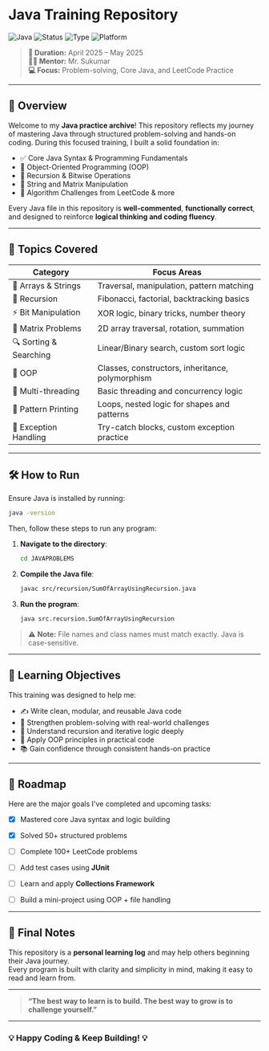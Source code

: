 #  Java Training Repository

![Java](https://img.shields.io/badge/Java-17-blue.svg)
![Status](https://img.shields.io/badge/Status-In%20Progress-yellow)
![Type](https://img.shields.io/badge/Project-Type%3A%20Training-informational)
![Platform](https://img.shields.io/badge/Practice-LeetCode-orange)

> **📅 Duration:** April 2025 – May 2025  
> **👨‍🏫 Mentor:** Mr. Sukumar  
> **💻 Focus:** Problem-solving, Core Java, and LeetCode Practice

---

## 📘 Overview

Welcome to my **Java practice archive**! This repository reflects my journey of mastering Java through structured problem-solving and hands-on coding. During this focused training, I built a solid foundation in:

- ✅ Core Java Syntax & Programming Fundamentals  
- 🧠 Object-Oriented Programming (OOP)  
- 🔁 Recursion & Bitwise Operations  
- 🧵 String and Matrix Manipulation  
- 🧩 Algorithm Challenges from LeetCode & more

Every Java file in this repository is **well-commented**, **functionally correct**, and designed to reinforce **logical thinking and coding fluency**.

---

## 🧩 Topics Covered

| Category                | Focus Areas                                      |
|-------------------------|--------------------------------------------------|
| 🧮 Arrays & Strings      | Traversal, manipulation, pattern matching        |
| 🔁 Recursion             | Fibonacci, factorial, backtracking basics        |
| ⚡ Bit Manipulation      | XOR logic, binary tricks, number theory          |
| 🧾 Matrix Problems       | 2D array traversal, rotation, summation          |
| 🔍 Sorting & Searching   | Linear/Binary search, custom sort logic          |
| 🧱 OOP                   | Classes, constructors, inheritance, polymorphism |
| 🧵 Multi-threading       | Basic threading and concurrency logic            |
| 🎨 Pattern Printing      | Loops, nested logic for shapes and patterns      |
| 🧯 Exception Handling    | Try-catch blocks, custom exception practice      |

---

## 🛠️ How to Run

Ensure Java is installed by running:
```bash
java -version
```

Then, follow these steps to run any program:

1. **Navigate to the directory**:
   ```bash
   cd JAVAPROBLEMS
   ```

2. **Compile the Java file**:
   ```bash
   javac src/recursion/SumOfArrayUsingRecursion.java
   ```

3. **Run the program**:
   ```bash
   java src.recursion.SumOfArrayUsingRecursion
   ```

> ⚠️ **Note:** File names and class names must match exactly. Java is case-sensitive.

---

## 🎯 Learning Objectives

This training was designed to help me:

- ✍️ Write clean, modular, and reusable Java code  
- 🧠 Strengthen problem-solving with real-world challenges  
- 🔄 Understand recursion and iterative logic deeply  
- 🧱 Apply OOP principles in practical code  
- 📚 Gain confidence through consistent hands-on practice

---

## 📅 Roadmap

Here are the major goals I've completed and upcoming tasks:

- [x] Mastered core Java syntax and logic building
- [x] Solved 50+ structured problems
- [ ] Complete 100+ LeetCode problems
- [ ] Add test cases using **JUnit**
- [ ] Learn and apply **Collections Framework**
- [ ] Build a mini-project using OOP + file handling



---

## 📌 Final Notes

This repository is a **personal learning log** and may help others beginning their Java journey.  
Every program is built with clarity and simplicity in mind, making it easy to read and learn from.

---

> **“The best way to learn is to build. The best way to grow is to challenge yourself.”**

---

### 💡 Happy Coding & Keep Building! 💡
